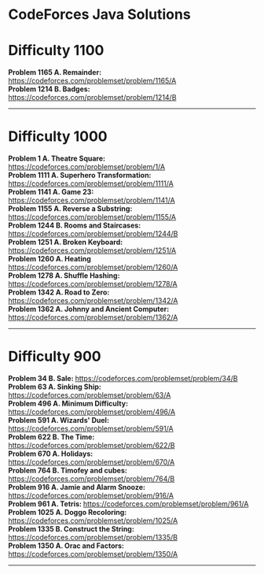 # CodeForces Java Solutions

# Difficulty 1100

<strong>Problem 1165 A. Remainder: </strong> https://codeforces.com/problemset/problem/1165/A 
<br>
<strong>Problem 1214 B. Badges: </strong> https://codeforces.com/problemset/problem/1214/B 
<br>

----------------------------------------------------------------------------------------------------------------

# Difficulty 1000

<strong>Problem 1 A. Theatre Square: </strong> https://codeforces.com/problemset/problem/1/A 
<br>
<strong>Problem 1111 A. Superhero Transformation: </strong> https://codeforces.com/problemset/problem/1111/A 
<br>
<strong>Problem 1141 A. Game 23: </strong> https://codeforces.com/problemset/problem/1141/A 
<br>
<strong>Problem 1155 A. Reverse a Substring: </strong> https://codeforces.com/problemset/problem/1155/A 
<br>
<strong>Problem 1244 B. Rooms and Staircases: </strong> https://codeforces.com/problemset/problem/1244/B 
<br>
<strong>Problem 1251 A. Broken Keyboard: </strong> https://codeforces.com/problemset/problem/1251/A 
<br>
<strong>Problem 1260 A. Heating </strong> https://codeforces.com/problemset/problem/1260/A 
<br>
<strong>Problem 1278 A. Shuffle Hashing: </strong> https://codeforces.com/problemset/problem/1278/A 
<br>
<strong>Problem 1342 A. Road to Zero: </strong> https://codeforces.com/problemset/problem/1342/A 
<br>
<strong>Problem 1362 A. Johnny and Ancient Computer: </strong> https://codeforces.com/problemset/problem/1362/A 
<br>

----------------------------------------------------------------------------------------------------------------

# Difficulty 900

<strong>Problem 34 B. Sale: </strong> https://codeforces.com/problemset/problem/34/B 
<br>
<strong>Problem 63 A. Sinking Ship: </strong> https://codeforces.com/problemset/problem/63/A 
<br>
<strong>Problem 496 A. Minimum Difficulty: </strong> https://codeforces.com/problemset/problem/496/A 
<br>
<strong>Problem 591 A. Wizards' Duel: </strong> https://codeforces.com/problemset/problem/591/A 
<br>
<strong>Problem 622 B. The Time: </strong> https://codeforces.com/problemset/problem/622/B 
<br>
<strong>Problem 670 A. Holidays: </strong> https://codeforces.com/problemset/problem/670/A 
<br>
<strong>Problem 764 B. Timofey and cubes: </strong> https://codeforces.com/problemset/problem/764/B 
<br>
<strong>Problem 916 A. Jamie and Alarm Snooze: </strong> https://codeforces.com/problemset/problem/916/A 
<br>
<strong>Problem 961 A. Tetris: </strong> https://codeforces.com/problemset/problem/961/A 
<br>
<strong>Problem 1025 A. Doggo Recoloring: </strong> https://codeforces.com/problemset/problem/1025/A 
<br>
<strong>Problem 1335 B. Construct the String: </strong> https://codeforces.com/problemset/problem/1335/B 
<br>
<strong>Problem 1350 A. Orac and Factors: </strong> https://codeforces.com/problemset/problem/1350/A 
<br>

----------------------------------------------------------------------------------------------------------------
